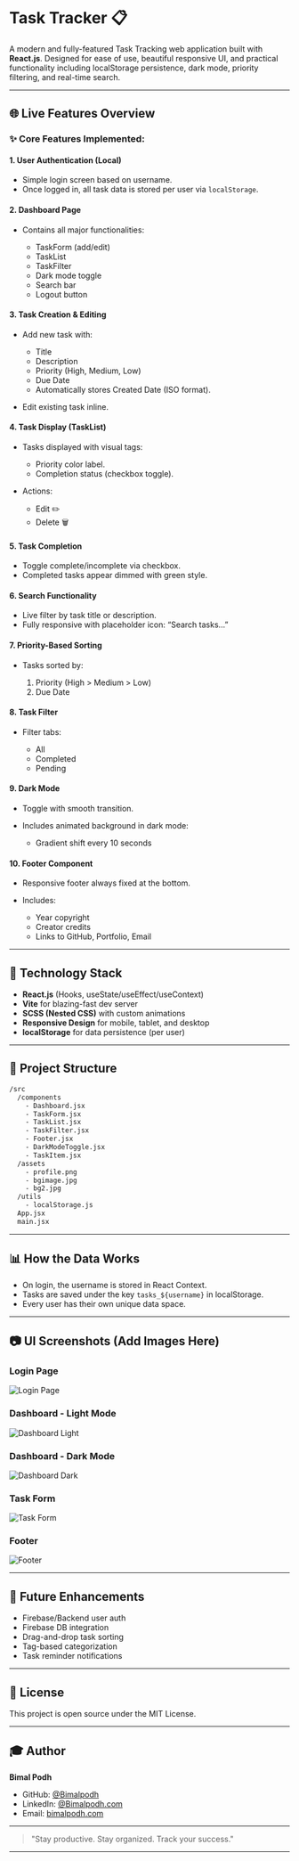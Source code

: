 # Task Tracker 📋

A modern and fully-featured Task Tracking web application built with **React.js**. Designed for ease of use, beautiful responsive UI, and practical functionality including localStorage persistence, dark mode, priority filtering, and real-time search.

---

## 🌐 Live Features Overview

### ✨ **Core Features Implemented:**

#### 1. **User Authentication (Local)**

* Simple login screen based on username.
* Once logged in, all task data is stored per user via `localStorage`.

#### 2. **Dashboard Page**

* Contains all major functionalities:

  * TaskForm (add/edit)
  * TaskList
  * TaskFilter
  * Dark mode toggle
  * Search bar
  * Logout button

#### 3. **Task Creation & Editing**

* Add new task with:

  * Title
  * Description
  * Priority (High, Medium, Low)
  * Due Date
  * Automatically stores Created Date (ISO format).
* Edit existing task inline.

#### 4. **Task Display (TaskList)**

* Tasks displayed with visual tags:

  * Priority color label.
  * Completion status (checkbox toggle).
* Actions:

  * Edit ✏️
  * Delete 🗑️

#### 5. **Task Completion**

* Toggle complete/incomplete via checkbox.
* Completed tasks appear dimmed with green style.

#### 6. **Search Functionality**

* Live filter by task title or description.
* Fully responsive with placeholder icon: “Search tasks…”

#### 7. **Priority-Based Sorting**

* Tasks sorted by:

  1. Priority (High > Medium > Low)
  2. Due Date

#### 8. **Task Filter**

* Filter tabs:

  * All
  * Completed
  * Pending

#### 9. **Dark Mode**

* Toggle with smooth transition.
* Includes animated background in dark mode:

  * Gradient shift every 10 seconds

#### 10. **Footer Component**

* Responsive footer always fixed at the bottom.
* Includes:

  * Year copyright
  * Creator credits
  * Links to GitHub, Portfolio, Email

---

## 🌟 Technology Stack

* **React.js** (Hooks, useState/useEffect/useContext)
* **Vite** for blazing-fast dev server
* **SCSS (Nested CSS)** with custom animations
* **Responsive Design** for mobile, tablet, and desktop
* **localStorage** for data persistence (per user)

---

## 📁 Project Structure

```bash
/src
  /components
    - Dashboard.jsx
    - TaskForm.jsx
    - TaskList.jsx
    - TaskFilter.jsx
    - Footer.jsx
    - DarkModeToggle.jsx
    - TaskItem.jsx
  /assets
    - profile.png
    - bgimage.jpg
    - bg2.jpg
  /utils
    - localStorage.js
  App.jsx
  main.jsx
```

---

## 📊 How the Data Works

* On login, the username is stored in React Context.
* Tasks are saved under the key `tasks_${username}` in localStorage.
* Every user has their own unique data space.

---

## 📷 UI Screenshots (Add Images Here)

### Login Page

![Login Page](./src/assets/Loginpage.png)

### Dashboard - Light Mode

![Dashboard Light](./src/assets/Dashboard.png)

### Dashboard - Dark Mode

![Dashboard Dark](./src/assets/dasboardDark.png)

### Task Form

![Task Form](./src/assets/TaskItemUi_Highpriority.png)

### Footer

![Footer](./src/assets/dasboardDark.png)

---

## 🚀 Future Enhancements

* Firebase/Backend user auth
* Firebase DB integration
* Drag-and-drop task sorting
* Tag-based categorization
* Task reminder notifications

---

## 📄 License

This project is open source under the MIT License.

---

## 🎓 Author

**Bimal Podh**

* GitHub: [@Bimalpodh](https://github.com/Bimalpodh)
* LinkedIn: [@Bimalpodh.com](https://www.linkedin.com/in/bimal-podh-2a00542b0/)
* Email: [bimalpodh.com](mailto:bimalpodh08@gmail.com)

---

> "Stay productive. Stay organized. Track your success."

---
